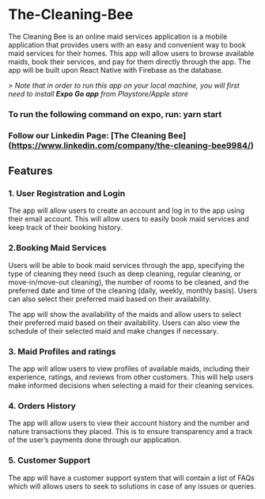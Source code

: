 # The-Cleaning-Bee
The Cleaning Bee is an online maid services application is a mobile application that provides users with an easy and convenient way to book maid services for their homes. This app will allow users to browse available maids, book their services, and pay for them directly through the app. The app will be built upon React Native with Firebase as the database.

*> Note that in order to run this app on your local machine, you will first need to install **_Expo Go_ app** from Playstore/Apple store*

### To run the following command on expo, run: yarn start
### Follow our Linkedin Page: [The Cleaning Bee] (https://www.linkedin.com/company/the-cleaning-bee9984/)

## Features

### 1. User Registration and Login
The app will allow users to create an account and log in to the app using their email account. This will allow users to easily book maid services and keep track of their booking history.

### 2.Booking Maid Services
Users will be able to book maid services through the app, specifying the type of cleaning they need (such as deep cleaning, regular cleaning, or move-in/move-out cleaning), the number of rooms to be cleaned, and the preferred date and time of the cleaning (daily, weekly, monthly basis). Users can also select their preferred maid based on their availability.

The app will show the availability of the maids and allow users to select their preferred maid based on their availability. Users can also view the schedule of their selected maid and make changes if necessary.

### 3. Maid Profiles and ratings
The app will allow users to view profiles of available maids, including their experience, ratings, and reviews from other customers. This will help users make informed decisions when selecting a maid for their cleaning services.

### 4. Orders History
The app will allow users to view their account history and the number and nature transactions they placed. This is to ensure transparency and a track of the user’s payments done through our application.

### 5. Customer Support
The app will have a customer support system that will contain a list of FAQs which will allows users to seek to solutions in case of any issues or queries.
